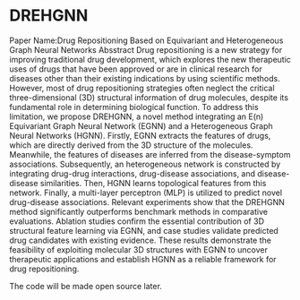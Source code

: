 # DREHGNN
Paper Name:Drug Repositioning Based on Equivariant and Heterogeneous Graph Neural Networks
Absstract Drug repositioning is a new strategy for improving traditional drug development, which explores the new therapeutic uses of drugs that have been approved or are in clinical research for diseases other than their existing indications by using scientific methods. However, most of drug repositioning strategies often neglect the critical three-dimensional (3D) structural information of drug molecules, despite its fundamental role in determining biological function. To address this limitation, we propose DREHGNN, a novel method integrating an E(n) Equivariant Graph Neural Network (EGNN) and a Heterogeneous Graph Neural Networks (HGNN). Firstly, EGNN extracts the features of drugs, which are directly derived from the 3D structure of the molecules. Meanwhile, the features of diseases are inferred from the disease-symptom associations. Subsequently, an heterogeneous network is constructed by integrating drug-drug interactions, drug-disease associations, and disease-disease similarities. Then, HGNN learns topological features from this network. Finally, a multi-layer perceptron (MLP) is utilized to predict novel drug-disease associations. Relevant experiments show that the DREHGNN method significantly outperforms benchmark methods in comparative evaluations. Ablation studies confirm the essential contribution of 3D structural feature learning via EGNN, and case studies validate predicted drug candidates with existing evidence. These results demonstrate the feasibility of exploiting molecular 3D structures with EGNN to uncover therapeutic applications and establish HGNN as a reliable framework for drug repositioning. 

The code will be made open source later.

